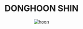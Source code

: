 <h1 align="center"> DONGHOON SHIN </h1>

<div align="center">
  
[![hoon](https://github-readme-stats.vercel.app/api?username=dh00n)](https://github.com/anuraghazra/github-readme-stats)

</div>



<!--
**dh00n/dh00n** is a ✨ _special_ ✨ repository because its `README.md` (this file) appears on your GitHub profile.

Here are some ideas to get you started:

- 🔭 I’m currently working on ...
- 🌱 I’m currently learning ...
- 👯 I’m looking to collaborate on ...
- 🤔 I’m looking for help with ...
- 💬 Ask me about ...
- 📫 How to reach me: ...
- 😄 Pronouns: ...
- ⚡ Fun fact: ...
-->
